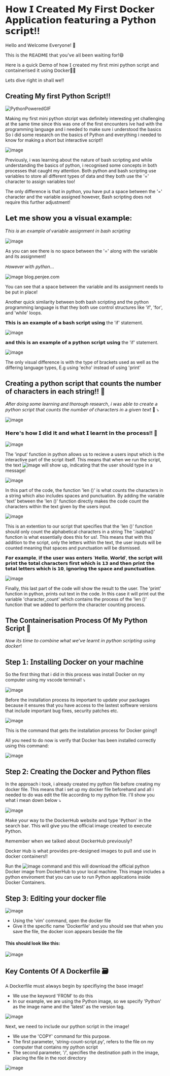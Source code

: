 # 𝗛𝗼𝘄 𝗜 𝗖𝗿𝗲𝗮𝘁𝗲𝗱 𝗠𝘆 𝗙𝗶𝗿𝘀𝘁 𝗗𝗼𝗰𝗸𝗲𝗿 𝗔𝗽𝗽𝗹𝗶𝗰𝗮𝘁𝗶𝗼𝗻 𝗳𝗲𝗮𝘁𝘂𝗿𝗶𝗻𝗴 𝗮 𝗣𝘆𝘁𝗵𝗼𝗻 𝘀𝗰𝗿𝗶𝗽𝘁!!

𝖧𝖾𝗅𝗅𝗈 𝖺𝗇𝖽 𝖶𝖾𝗅𝖼𝗈𝗆𝖾 𝖤𝗏𝖾𝗋𝗒𝗈𝗇𝖾! 👋

𝖳𝗁𝗂𝗌 𝗂𝗌 𝗍𝗁𝖾 𝖱𝖤𝖠𝖣𝖬𝖤 𝗍𝗁𝖺𝗍 𝗒𝗈𝗎'𝗏𝖾 𝖺𝗅𝗅 𝖻𝖾𝖾𝗇 𝗐𝖺𝗂𝗍𝗂𝗇𝗀 𝖿𝗈𝗋!😄 

𝖧𝖾𝗋𝖾 𝗂𝗌 𝖺 𝗊𝗎𝗂𝖼𝗄 𝖣𝖾𝗆𝗈 𝗈𝖿 𝗁𝗈𝗐 𝖨 𝖼𝗋𝖾𝖺𝗍𝖾𝖽 𝗆𝗒 𝖿𝗂𝗋𝗌𝗍 𝗆𝗂𝗇𝗂 𝗉𝗒𝗍𝗁𝗈𝗇 𝗌𝖼𝗋𝗂𝗉𝗍 𝖺𝗇𝖽 𝖼𝗈𝗇𝗍𝖺𝗂𝗇𝖾𝗋𝗂𝗌𝖾𝖽 𝗂𝗍 𝗎𝗌𝗂𝗇𝗀 𝖣𝗈𝖼𝗄𝖾𝗋🚀🚀

𝖫𝖾𝗍𝗌 𝖽𝗂𝗏𝖾 𝗋𝗂𝗀𝗁𝗍 𝗂𝗇 𝗌𝗁𝖺𝗅𝗅 𝗐𝖾!!

## Creating My first Python Script!!
![PythonPoweredGIF](https://github.com/user-attachments/assets/c44680f3-767e-470f-98da-8d7a720fd156)

Making my first mini python stcript was definitely interesting yet challenging at the same time
since this was one of the first encounters ive had with the programming language and i needed to make sure i understood the basics
So i did some research on the basics of Python and everything i needed to know for making a short but interactive script!!

![image](https://github.com/user-attachments/assets/d10ad6d5-324e-4bd6-8ac2-60480d71d09c)

Previously, i was learning about the nature of bash scripting and while understanding the basics of python, i recognised some concepts in both processes that caught my attention. Both python and bash scripting use variables to store all different types of data and they both use the '=' character to assign variables too!

The only difference is that in python, you have put a space between the '=' character and the variable assigned however, Bash scripting does not require this further adjustment!

## 𝗟𝗲𝘁 𝗺𝗲 𝘀𝗵𝗼𝘄 𝘆𝗼𝘂 𝗮 𝘃𝗶𝘀𝘂𝗮𝗹 𝗲𝘅𝗮𝗺𝗽𝗹𝗲:

𝑇𝘩𝑖𝘴 𝘪𝑠 𝑎𝘯 𝘦𝑥𝘢𝑚𝘱𝑙𝘦 𝘰𝑓 𝑣𝘢𝑟𝘪𝑎𝘣𝑙𝘦 𝘢𝑠𝘴𝑖𝘨𝑛𝘮𝑒𝘯𝑡 𝑖𝘯 𝘣𝑎𝘴ℎ 𝑠𝘤𝑟𝘪𝑝𝘵𝑖𝘯𝑔

![image](https://github.com/user-attachments/assets/badbba70-cc31-4f5b-9da1-974048f4522d)

As you can see there is no space between the '=' along with the variable and its assignment!

𝘏𝑜𝘸𝑒𝘷𝑒𝘳 𝘸𝑖𝘵ℎ 𝑝𝘺𝑡𝘩𝑜𝘯...

![image](https://github.com/user-attachments/assets/68152c6f-a052-4e17-9a82-e40fba11db7a) blog.penjee.com

You can see that a space between the variable and its assignment needs to be put in place! 

Another quick similarity between both bash scripting and the python programming language is that they both use control structures like 'if', 'for', and 'while' loops.

𝗧𝗵𝗶𝘀 𝗶𝘀 𝗮𝗻 𝗲𝘅𝗮𝗺𝗽𝗹𝗲 𝗼𝗳 𝗮 𝗯𝗮𝘀𝗵 𝘀𝗰𝗿𝗶𝗽𝘁 𝘂𝘀𝗶𝗻𝗴 the 'if' statement.

![image](https://github.com/user-attachments/assets/3e1ef8bb-c68b-49ff-a49e-56013d45aba3)

𝗮𝗻𝗱 𝘁𝗵𝗶𝘀 𝗶𝘀 𝗮𝗻 𝗲𝘅𝗮𝗺𝗽𝗹𝗲 𝗼𝗳 𝗮 𝗽𝘆𝘁𝗵𝗼𝗻 𝘀𝗰𝗿𝗶𝗽𝘁 𝘂𝘀𝗶𝗻𝗴 the 'if' statement.

![image](https://github.com/user-attachments/assets/0a000c38-66cb-474f-ac70-ba17c9e8c5bd)

The only visual difference is with the type of brackets used as well as  the differing language types, E.g using 'echo' instead of using 'print' 

## Creating a python script that counts the number of characters in each string!! 🚀  

𝐴𝘧𝑡𝘦𝑟 𝑑𝘰𝑖𝘯𝑔 𝑠𝘰𝑚𝘦 𝘭𝑒𝘢𝑟𝘯𝑖𝘯𝑔 𝑎𝘯𝑑 𝑡𝘩𝑜𝘳𝑜𝘶𝑔𝘩 𝘳𝑒𝘴𝑒𝘢𝑟𝘤ℎ, 𝘪 𝘸𝘢𝘴 𝘢𝘣𝘭𝘦 𝘵𝘰 𝘤𝘳𝘦𝘢𝘵𝘦 𝘢 𝘱𝘺𝘵𝘩𝘰𝘯 𝘴𝘤𝘳𝘪𝘱𝘵 𝘵𝘩𝘢𝘵 𝘤𝘰𝘶𝘯𝘵𝘴 𝘵𝘩𝘦 𝘯𝘶𝘮𝘣𝘦𝘳 𝘰𝘧 𝘤𝘩𝘢𝘳𝘢𝘤𝘵𝘦𝘳𝘴 𝘪𝘯 𝘢 𝘨𝘪𝘷𝘦𝘯 𝘵𝘦𝘹𝘵 📝 ⤵️

![image](https://github.com/user-attachments/assets/537690b5-0084-4365-a640-791607e5e2b2)

### 𝗛𝗲𝗿𝗲'𝘀 𝗵𝗼𝘄 𝗜 𝗱𝗶𝗱 𝗶𝘁 𝗮𝗻𝗱 𝘄𝗵𝗮𝘁 𝗜 𝗹𝗲𝗮𝗿𝗻𝘁 𝗶𝗻 𝘁𝗵𝗲 𝗽𝗿𝗼𝗰𝗲𝘀𝘀!! 🚀

![image](https://github.com/user-attachments/assets/453cd626-562e-4ca8-8185-5cdd36177711)

The 'input' function in python allows us to recieve a users input which is the interactive part of the script itself. This means that when we run the script, the text ![image](https://github.com/user-attachments/assets/65010804-9619-4d67-8ccf-887c3b1cd01d) will show up, indicating that the user should type in a message! 

![image](https://github.com/user-attachments/assets/3f6d0015-24af-4d28-9930-08b89b92ae95) 

In this part of the code, the function 'len ()' is what counts the characters in a string which also includes spaces and punctuation.
By adding the variable 'text' between the 'len ()' function directly makes the code count the characters within the text given by the users input.

![image](https://github.com/user-attachments/assets/b8c4236b-682d-4c34-9879-810ab7f15bca)

This is an extention to our script that specifies that the 'len ()' function should only count the alphabetical characters in a string
The '.isalpha()' function is what essentially does this for us!. This means that with this addition to the script, only the letters within the text, the user inputs will be counted meaning that spaces and punctuation will be dismissed.

𝗙𝗼𝗿 𝗲𝘅𝗮𝗺𝗽𝗹𝗲, 𝗶𝗳 𝘁𝗵𝗲 𝘂𝘀𝗲𝗿 𝘄𝗮𝘀 𝗲𝗻𝘁𝗲𝗿𝘀 '𝗛𝗲𝗹𝗹𝗼, 𝗪𝗼𝗿𝗹𝗱', 𝘁𝗵𝗲 𝘀𝗰𝗿𝗶𝗽𝘁 𝘄𝗶𝗹𝗹 𝗽𝗿𝗶𝗻𝘁 𝘁𝗵𝗲 𝘁𝗼𝘁𝗮𝗹 𝗰𝗵𝗮𝗿𝗮𝗰𝘁𝗲𝗿𝘀 𝗳𝗶𝗿𝘀𝘁 𝘄𝗵𝗶𝗰𝗵 𝗶𝘀 𝟭𝟯 𝗮𝗻𝗱 𝘁𝗵𝗲𝗻 𝗽𝗿𝗶𝗻𝘁 𝘁𝗵𝗲 𝘁𝗼𝘁𝗮𝗹 𝗹𝗲𝘁𝘁𝗲𝗿𝘀 𝘄𝗵𝗶𝗰𝗵 𝗶𝘀 𝟭𝟬, 𝗶𝗴𝗻𝗼𝗿𝗶𝗻𝗴 𝘁𝗵𝗲 𝘀𝗽𝗮𝗰𝗲 𝗮𝗻𝗱 𝗽𝘂𝗻𝗰𝘁𝘂𝗮𝘁𝗶𝗼𝗻.

![image](https://github.com/user-attachments/assets/8c432c30-caa5-40ca-a111-b4d86740f550)

Finally, this last part of the code will show the result to the user.
The 'print' function in python, prints out text in the code. 
In this case it will print out the variable 'character_count' which contains the process of the 'len ()' function that we added to perform the character counting process.

## The Containerisation Process Of My Python Script 🐳

𝘕𝘰𝘸 𝘪𝘵𝘴 𝘵𝘪𝘮𝘦 𝘵𝘰 𝘤𝘰𝘮𝘣𝘪𝘯𝘦 𝘸𝘩𝘢𝘵 𝘸𝘦'𝘷𝘦 𝘭𝘦𝘢𝘳𝘯𝘵 𝘪𝘯 𝘱𝘺𝘵𝘩𝘰𝘯 𝘴𝘤𝘳𝘪𝘱𝘵𝘪𝘯𝘨 𝘶𝘴𝘪𝘯𝘨 𝘥𝘰𝘤𝘬𝘦𝘳!

## 𝖲𝗍𝖾𝗉 𝟣: 𝖨𝗇𝗌𝗍𝖺𝗅𝗅𝗂𝗇𝗀 𝖣𝗈𝖼𝗄𝖾𝗋 𝗈𝗇 𝗒𝗈𝗎𝗋 𝗆𝖺𝖼𝗁𝗂𝗇𝖾 

So the first thing that i did in this process was install Docker on my computer using my vscode terminal! ⤵️

![image](https://github.com/user-attachments/assets/c52d2110-2956-4069-bf18-5e7a126d410f)

Before the installation process its important to update your packages because it ensures that you have access to the lastest software versions that include important bug fixes, security patches etc.

![image](https://github.com/user-attachments/assets/cc31eca3-13e9-4d18-bb5b-1940a5be7869)

This is the command that gets the installation process for Docker going!! 

All you need to do now is verify that Docker has been installed correctly using this command:

![image](https://github.com/user-attachments/assets/3240aaa7-d7c4-4d4c-9c3c-511fbcbf8f53)

## 𝖲𝗍𝖾𝗉 𝟤: 𝖢𝗋𝖾𝖺𝗍𝗂𝗇𝗀 𝗍𝗁𝖾 𝖣𝗈𝖼𝗄𝖾𝗋 𝖺𝗇𝖽 𝖯𝗒𝗍𝗁𝗈𝗇 𝖿𝗂𝗅𝖾𝗌 

In the approach i took, i already created my python file before creating my docker file. This means that i set up my docker file beforehand and all i needed to do was edit the file according to my python file. I'll show you what i mean down below ⤵️

![image](https://github.com/user-attachments/assets/c8c19372-3a35-4b67-a42f-d1bf8f9de4ad)

𝖬𝖺𝗄𝖾 𝗒𝗈𝗎𝗋 𝗐𝖺𝗒 𝗍𝗈 𝗍𝗁𝖾 𝖣𝗈𝖼𝗄𝖾𝗋𝖧𝗎𝖻 𝗐𝖾𝖻𝗌𝗂𝗍𝖾 𝖺𝗇𝖽 𝗍𝗒𝗉𝖾 '𝖯𝗒𝗍𝗁𝗈𝗇' 𝗂𝗇 𝗍𝗁𝖾 𝗌𝖾𝖺𝗋𝖼𝗁 𝖻𝖺𝗋. 𝖳𝗁𝗂𝗌 𝗐𝗂𝗅𝗅 𝗀𝗂𝗏𝖾 𝗒𝗈𝗎 𝗍𝗁𝖾 𝗈𝖿𝖿𝗂𝖼𝗂𝖺𝗅 𝗂𝗆𝖺𝗀𝖾 𝖼𝗋𝖾𝖺𝗍𝖾𝖽 𝗍𝗈 𝖾𝗑𝖾𝖼𝗎𝗍𝖾 𝖯𝗒𝗍𝗁𝗈𝗇. 

𝖱𝖾𝗆𝖾𝗆𝖻𝖾𝗋 𝗐𝗁𝖾𝗇 𝗐𝖾 𝗍𝖺𝗅𝗄𝖾𝖽 𝖺𝖻𝗈𝗎𝗍 𝖣𝗈𝖼𝗄𝖾𝗋𝖧𝗎𝖻 𝗉𝗋𝖾𝗏𝗂𝗈𝗎𝗌𝗅𝗒? 

𝖣𝗈𝖼𝗄𝖾𝗋 𝖧𝗎𝖻 𝗂𝗌 𝗐𝗁𝖺𝗍 𝗉𝗋𝗈𝗏𝗂𝖽𝖾𝗌 𝗉𝗋𝖾-𝖽𝖾𝗌𝗂𝗀𝗇𝖾𝖽 𝗂𝗆𝖺𝗀𝖾𝗌 𝗍𝗈 𝗉𝗎𝗅𝗅 𝖺𝗇𝖽 𝗎𝗌𝖾 𝗂𝗇 𝖽𝗈𝖼𝗄𝖾𝗋 𝖼𝗈𝗇𝗍𝖺𝗂𝗇𝖾𝗋𝗌!!

Run the ![image](https://github.com/user-attachments/assets/6a925628-8d9e-4023-acf2-5eaf23badcf3) command and this will download the official python Docker image from DockerHub to your local machine. This image includes a python enviroment that you can use to run Python applications inside Docker Containers.

## 𝖲𝗍𝖾𝗉 𝟥: 𝖤𝖽𝗂𝗍𝗂𝗇𝗀 𝗒𝗈𝗎𝗋 𝖽𝗈𝖼𝗄𝖾𝗋 𝖿𝗂𝗅𝖾

![image](https://github.com/user-attachments/assets/70683d18-f523-46fb-b9b8-56c29dfe5404)

- Using the 'vim' command, open the docker file
- Give it the specific name 'Dockerfile' and you should see that when you save the file, the docker icon appears beside the file

#### This should look like this:
![image](https://github.com/user-attachments/assets/9c2f1201-41ed-410c-85ea-3328b0657dcf)

## Key Contents Of A Dockerfile 🗃️

𝖠 𝖣𝗈𝖼𝗄𝖾𝗋𝖿𝗂𝗅𝖾 𝗆𝗎𝗌𝗍 𝖺𝗅𝗐𝖺𝗒𝗌 𝖻𝖾𝗀𝗂𝗇 𝖻𝗒 𝗌𝗉𝖾𝖼𝗂𝖿𝗂𝗒𝗂𝗇𝗀 𝗍𝗁𝖾 𝖻𝖺𝗌𝖾 𝗂𝗆𝖺𝗀𝖾!

- We use the keyword 'FROM' to do this
- In our example, we are using the Python image, so we specify 'Python' as the image name and the 'latest' as the version tag.

![image](https://github.com/user-attachments/assets/7254cb61-1ba3-4106-9bdf-a904c7b2b664)

𝖭𝖾𝗑𝗍, 𝗐𝖾 𝗇𝖾𝖾𝖽 𝗍𝗈 𝗂𝗇𝖼𝗅𝗎𝖽𝖾 𝗈𝗎𝗋 𝗉𝗒𝗍𝗁𝗈𝗇 𝗌𝖼𝗋𝗂𝗉𝗍 𝗂𝗇 𝗍𝗁𝖾 𝗂𝗆𝖺𝗀𝖾!

- We use the 'COPY' command for this purpose.
- The first parameter, 'string-count-script.py', refers to the file on my computer that contains my python script
- The second parameter, '/', specifies the destination path in the image, placing the file in the root directory

![image](https://github.com/user-attachments/assets/1eac5364-af7e-4e00-b5f4-76f04ce00c46)





